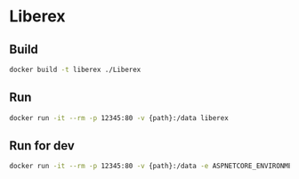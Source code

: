 # Liberex

## Build

```sh
docker build -t liberex ./Liberex
```

## Run

```sh
docker run -it --rm -p 12345:80 -v {path}:/data liberex
```

## Run for dev

```sh
docker run -it --rm -p 12345:80 -v {path}:/data -e ASPNETCORE_ENVIRONMENT=Development liberex
```